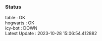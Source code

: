 ### Status


table : OK  
hogwarts : OK  
icy-bot : DOWN  
Latest Update : 2023-10-28 15:06:54.412882
